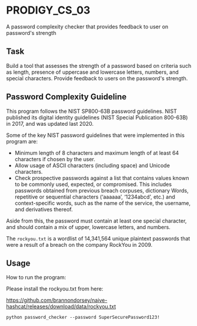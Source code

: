 # PRODIGY_CS_03
A password complexity checker that provides feedback to user on password's strength

## Task

Build a tool that assesses the strength of a password based on criteria such as length, presence of uppercase and lowercase letters, numbers, and special characters. Provide feedback to users on the password's strength.

## Password Complexity Guideline

This program follows the NIST SP800-63B password guidelines. NIST published its digital identity guidelines (NIST Special Publication 800-63B) in 2017, and was updated last 2020.

Some of the key NIST password guidelines that were implemented in this program are:

- Minimum length of 8 characters and maximum length of at least 64 characters if chosen by the user.
- Allow usage of ASCII characters (including space) and Unicode characters.
- Check prospective passwords against a list that contains values known to be commonly used, expected, or compromised. This includes passwords obtained from previous breach corpuses, dictionary Words, repetitive or sequential characters (‘aaaaaa’, ‘1234abcd’, etc.) and context-specific words, such as the name of the service, the username, and derivatives thereof.

Aside from this, the password must contain at least one special character, and should contain a mix of upper, lowercase letters, and numbers.

The `rockyou.txt` is a wordlist of 14,341,564 unique plaintext passwords that were a result of a breach on the company RockYou in 2009.

## Usage

How to run the program:

Please install the rockyou.txt from here:

https://github.com/brannondorsey/naive-hashcat/releases/download/data/rockyou.txt

`python password_checker --password SuperSecurePassword123!`

